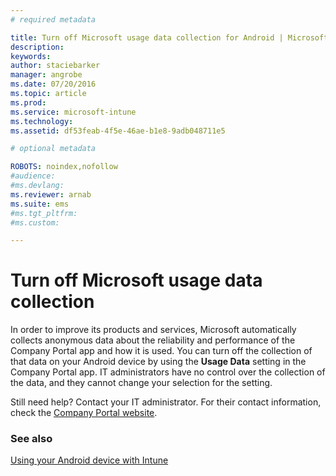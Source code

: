```yaml
---
# required metadata

title: Turn off Microsoft usage data collection for Android | Microsoft Intune
description:
keywords:
author: staciebarker
manager: angrobe
ms.date: 07/20/2016
ms.topic: article
ms.prod:
ms.service: microsoft-intune
ms.technology:
ms.assetid: df53feab-4f5e-46ae-b1e8-9adb048711e5

# optional metadata

ROBOTS: noindex,nofollow
#audience:
#ms.devlang:
ms.reviewer: arnab
ms.suite: ems
#ms.tgt_pltfrm:
#ms.custom:

---
```



# Turn off Microsoft usage data collection
In order to improve its products and services, Microsoft automatically collects anonymous data about the reliability and performance of the Company Portal app and how it is used. You can turn off the collection of that data on your Android device by using the **Usage Data** setting in the Company Portal app. IT administrators have no control over the collection of the data, and they cannot change your selection for the setting.

Still need help? Contact your IT administrator. For their contact information, check the [Company Portal website](http://portal.manage.microsoft.com).

### See also
[Using your Android device with Intune](using-your-android-device-with-intune.md)
